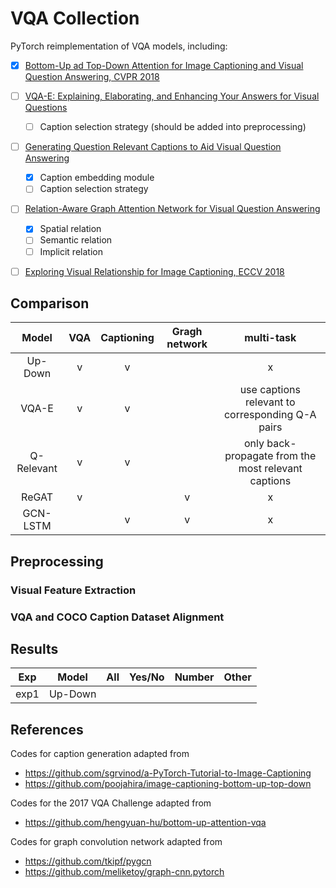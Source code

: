 # VQA Collection

PyTorch reimplementation of VQA models, including:

- [x] [Bottom-Up ad Top-Down Attention for Image Captioning and Visual Question Answering, CVPR 2018](https://arxiv.org/abs/1707.07998)
- [ ] [VQA-E: Explaining, Elaborating, and Enhancing Your Answers for Visual Questions](https://arxiv.org/abs/1803.07464)
  - [ ] Caption selection strategy (should be added into preprocessing)
- [ ] [Generating Question Relevant Captions to Aid Visual Question Answering](https://arxiv.org/abs/1906.00513)
  - [x] Caption embedding module
  - [ ] Caption selection strategy
- [ ] [Relation-Aware Graph Attention Network for Visual Question Answering](https://arxiv.org/abs/1903.12314)
  - [x] Spatial relation
  - [ ] Semantic relation
  - [ ] Implicit relation
- [ ] [Exploring Visual Relationship for Image Captioning, ECCV 2018](https://arxiv.org/abs/1809.07041)


## Comparison



| Model | VQA | Captioning | Gragh network | multi-task |
|:-:|:-:|:-:|:-:|:-:|
| Up-Down | v | v |  | x |
| VQA-E | v | v |  | use captions relevant to corresponding Q-A pairs  |
| Q-Relevant | v | v |  | only back-propagate from the most relevant captions |
| ReGAT | v | | v | x |
| GCN-LSTM | | v | v | x |


## Preprocessing

### Visual Feature Extraction


### VQA and COCO Caption Dataset Alignment


## Results


| Exp | Model | All | Yes/No | Number | Other |
| - | :-: | :-: | :-: | :-: | :-: |
| exp1 | Up-Down |||||

## References

Codes for caption generation adapted from

- https://github.com/sgrvinod/a-PyTorch-Tutorial-to-Image-Captioning
- https://github.com/poojahira/image-captioning-bottom-up-top-down

Codes for the 2017 VQA Challenge adapted from

- https://github.com/hengyuan-hu/bottom-up-attention-vqa

Codes for graph convolution network adapted from
- https://github.com/tkipf/pygcn
- https://github.com/meliketoy/graph-cnn.pytorch
